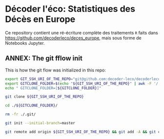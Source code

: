# Décoder l'éco: Statistiques des Décès en Europe

Ce repository contient une ré-écriture complète des traitements `R` faits dans <https://github.com/decoderleco/deces_europe>, mais sous forme de Notebooks Jupyter.

## ANNEX: The git fflow init

This is how the git flow was initialized in this repo:

```bash
export GIT_SSH_URI_OF_THE_REPO="git@github.com:decoder-leco/decoderleco_de ces_europe_reloaded.git"
export GITCLONE_FOLDER=$(echo "${GIT_SSH_URI_OF_THE_REPO}" | awk -F '/' '{ print $NF }' | sed 's#.git##g' )
echo " GITCLONE_FOLDER=[${GITCLONE_FOLDER}]"

git clone ${GIT_SSH_URI_OF_THE_REPO}

cd ./${GITCLONE_FOLDER}/

rm -fr ./.git/

git init --initial-branch=master

git remote add origin ${GIT_SSH_URI_OF_THE_REPO} && git add -A && git commit -m "init git flow" && git push -u origin master && git flow init --defaults && git push -u origin --all

```
